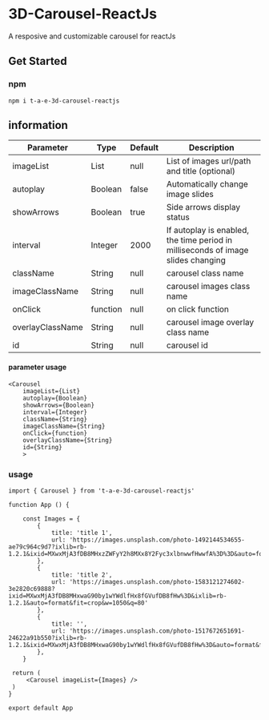 # 3D-Carousel-ReactJs

A resposive and customizable carousel for reactJs

## Get Started

### npm
    npm i t-a-e-3d-carousel-reactjs

## information

| Parameter        | Type     | Default | Description                                                                      |
|------------------|----------|---------|----------------------------------------------------------------------------------|
| imageList        | List     | null    | List of images url/path and title (optional)                                     |
| autoplay         | Boolean  | false   | Automatically change image slides                                                |
| showArrows       | Boolean  | true    | Side arrows display status                                                       |
| interval         | Integer  | 2000    | If autoplay is enabled, the time period in milliseconds of image slides changing |
| className        | String   | null    | carousel class name                                                              |
| imageClassName   | String   | null    | carousel images class name                                                       |
| onClick          | function | null    | on click function                                                                |
| overlayClassName | String   | null    | carousel image overlay class name                                                |
| id               | String   | null    | carousel id                                                                      |

#### parameter usage
    <Carousel 
        imageList={List}
        autoplay={Boolean}
        showArrows={Boolean}
        interval={Integer}
        className={String}
        imageClassName={String}
        onClick={function}
        overlayClassName={String}
        id={String}
        >


### usage
    import { Carousel } from 't-a-e-3d-carousel-reactjs'

    function App () {

        const Images = {
            {
                title: 'title 1',
                url: 'https://images.unsplash.com/photo-1492144534655-ae79c964c9d7?ixlib=rb-1.2.1&ixid=MXwxMjA3fDB8MHxzZWFyY2h8MXx8Y2Fyc3xlbnwwfHwwfA%3D%3D&auto=format&fit=crop&w=500&q=60'
            },
            {
                title: 'title 2',
                url: 'https://images.unsplash.com/photo-1583121274602-3e2820c69888?ixid=MXwxMjA3fDB8MHxwaG90by1wYWdlfHx8fGVufDB8fHw%3D&ixlib=rb-1.2.1&auto=format&fit=crop&w=1050&q=80'
            },
            {
                title: '',
                url: 'https://images.unsplash.com/photo-1517672651691-24622a91b550?ixlib=rb-1.2.1&ixid=MXwxMjA3fDB8MHxwaG90by1wYWdlfHx8fGVufDB8fHw%3D&auto=format&fit=crop&w=1189&q=80'
            },
        }

     return (
         <Carousel imageList={Images} />
     )   
    }

    export default App